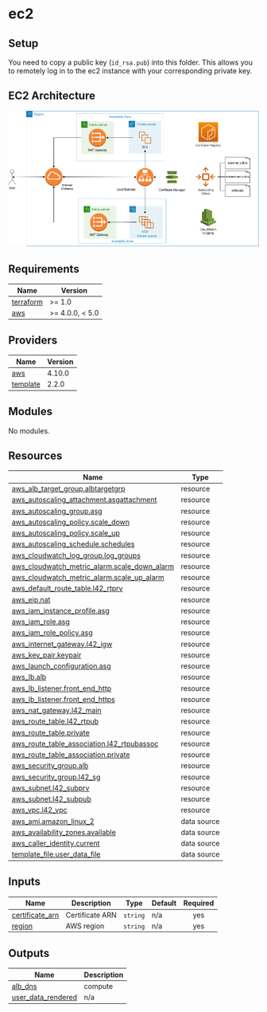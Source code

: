 # ec2

## Setup

You need to copy a public key (`id_rsa.pub`) into this folder. This allows you
to remotely log in to the ec2 instance with your corresponding private key.

## EC2 Architecture

![ec2](../docs/ec2.drawio.png)

<!-- BEGIN_TF_DOCS -->
## Requirements

| Name | Version |
|------|---------|
| <a name="requirement_terraform"></a> [terraform](#requirement\_terraform) | >= 1.0 |
| <a name="requirement_aws"></a> [aws](#requirement\_aws) | >= 4.0.0, < 5.0 |

## Providers

| Name | Version |
|------|---------|
| <a name="provider_aws"></a> [aws](#provider\_aws) | 4.10.0 |
| <a name="provider_template"></a> [template](#provider\_template) | 2.2.0 |

## Modules

No modules.

## Resources

| Name | Type |
|------|------|
| [aws_alb_target_group.albtargetgrp](https://registry.terraform.io/providers/hashicorp/aws/latest/docs/resources/alb_target_group) | resource |
| [aws_autoscaling_attachment.asgattachment](https://registry.terraform.io/providers/hashicorp/aws/latest/docs/resources/autoscaling_attachment) | resource |
| [aws_autoscaling_group.asg](https://registry.terraform.io/providers/hashicorp/aws/latest/docs/resources/autoscaling_group) | resource |
| [aws_autoscaling_policy.scale_down](https://registry.terraform.io/providers/hashicorp/aws/latest/docs/resources/autoscaling_policy) | resource |
| [aws_autoscaling_policy.scale_up](https://registry.terraform.io/providers/hashicorp/aws/latest/docs/resources/autoscaling_policy) | resource |
| [aws_autoscaling_schedule.schedules](https://registry.terraform.io/providers/hashicorp/aws/latest/docs/resources/autoscaling_schedule) | resource |
| [aws_cloudwatch_log_group.log_groups](https://registry.terraform.io/providers/hashicorp/aws/latest/docs/resources/cloudwatch_log_group) | resource |
| [aws_cloudwatch_metric_alarm.scale_down_alarm](https://registry.terraform.io/providers/hashicorp/aws/latest/docs/resources/cloudwatch_metric_alarm) | resource |
| [aws_cloudwatch_metric_alarm.scale_up_alarm](https://registry.terraform.io/providers/hashicorp/aws/latest/docs/resources/cloudwatch_metric_alarm) | resource |
| [aws_default_route_table.l42_rtprv](https://registry.terraform.io/providers/hashicorp/aws/latest/docs/resources/default_route_table) | resource |
| [aws_eip.nat](https://registry.terraform.io/providers/hashicorp/aws/latest/docs/resources/eip) | resource |
| [aws_iam_instance_profile.asg](https://registry.terraform.io/providers/hashicorp/aws/latest/docs/resources/iam_instance_profile) | resource |
| [aws_iam_role.asg](https://registry.terraform.io/providers/hashicorp/aws/latest/docs/resources/iam_role) | resource |
| [aws_iam_role_policy.asg](https://registry.terraform.io/providers/hashicorp/aws/latest/docs/resources/iam_role_policy) | resource |
| [aws_internet_gateway.l42_igw](https://registry.terraform.io/providers/hashicorp/aws/latest/docs/resources/internet_gateway) | resource |
| [aws_key_pair.keypair](https://registry.terraform.io/providers/hashicorp/aws/latest/docs/resources/key_pair) | resource |
| [aws_launch_configuration.asg](https://registry.terraform.io/providers/hashicorp/aws/latest/docs/resources/launch_configuration) | resource |
| [aws_lb.alb](https://registry.terraform.io/providers/hashicorp/aws/latest/docs/resources/lb) | resource |
| [aws_lb_listener.front_end_http](https://registry.terraform.io/providers/hashicorp/aws/latest/docs/resources/lb_listener) | resource |
| [aws_lb_listener.front_end_https](https://registry.terraform.io/providers/hashicorp/aws/latest/docs/resources/lb_listener) | resource |
| [aws_nat_gateway.l42_main](https://registry.terraform.io/providers/hashicorp/aws/latest/docs/resources/nat_gateway) | resource |
| [aws_route_table.l42_rtpub](https://registry.terraform.io/providers/hashicorp/aws/latest/docs/resources/route_table) | resource |
| [aws_route_table.private](https://registry.terraform.io/providers/hashicorp/aws/latest/docs/resources/route_table) | resource |
| [aws_route_table_association.l42_rtpubassoc](https://registry.terraform.io/providers/hashicorp/aws/latest/docs/resources/route_table_association) | resource |
| [aws_route_table_association.private](https://registry.terraform.io/providers/hashicorp/aws/latest/docs/resources/route_table_association) | resource |
| [aws_security_group.alb](https://registry.terraform.io/providers/hashicorp/aws/latest/docs/resources/security_group) | resource |
| [aws_security_group.l42_sg](https://registry.terraform.io/providers/hashicorp/aws/latest/docs/resources/security_group) | resource |
| [aws_subnet.l42_subprv](https://registry.terraform.io/providers/hashicorp/aws/latest/docs/resources/subnet) | resource |
| [aws_subnet.l42_subpub](https://registry.terraform.io/providers/hashicorp/aws/latest/docs/resources/subnet) | resource |
| [aws_vpc.l42_vpc](https://registry.terraform.io/providers/hashicorp/aws/latest/docs/resources/vpc) | resource |
| [aws_ami.amazon_linux_2](https://registry.terraform.io/providers/hashicorp/aws/latest/docs/data-sources/ami) | data source |
| [aws_availability_zones.available](https://registry.terraform.io/providers/hashicorp/aws/latest/docs/data-sources/availability_zones) | data source |
| [aws_caller_identity.current](https://registry.terraform.io/providers/hashicorp/aws/latest/docs/data-sources/caller_identity) | data source |
| [template_file.user_data_file](https://registry.terraform.io/providers/hashicorp/template/latest/docs/data-sources/file) | data source |

## Inputs

| Name | Description | Type | Default | Required |
|------|-------------|------|---------|:--------:|
| <a name="input_certificate_arn"></a> [certificate\_arn](#input\_certificate\_arn) | Certificate ARN | `string` | n/a | yes |
| <a name="input_region"></a> [region](#input\_region) | AWS region | `string` | n/a | yes |

## Outputs

| Name | Description |
|------|-------------|
| <a name="output_alb_dns"></a> [alb\_dns](#output\_alb\_dns) | compute |
| <a name="output_user_data_rendered"></a> [user\_data\_rendered](#output\_user\_data\_rendered) | n/a |
<!-- END_TF_DOCS -->

